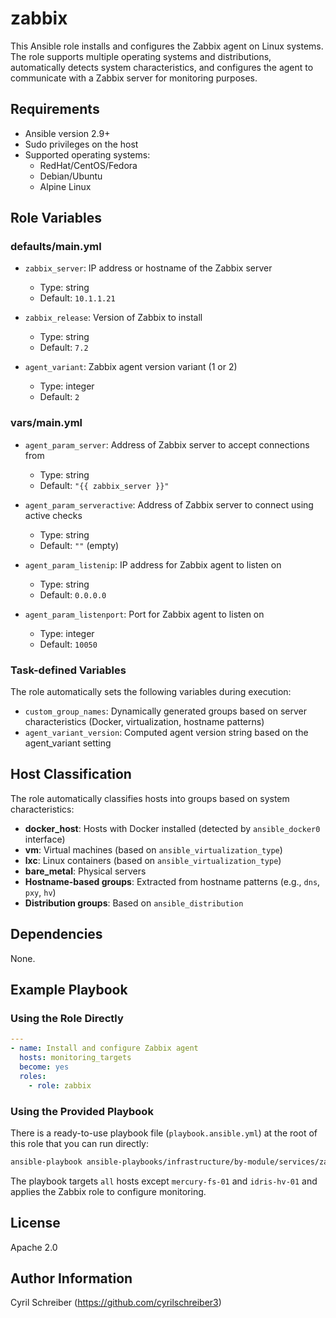 zabbix
======

This Ansible role installs and configures the Zabbix agent on Linux systems. The role supports multiple operating systems and distributions, automatically detects system characteristics, and configures the agent to communicate with a Zabbix server for monitoring purposes.

Requirements
------------

- Ansible version 2.9+
- Sudo privileges on the host
- Supported operating systems:
  - RedHat/CentOS/Fedora
  - Debian/Ubuntu
  - Alpine Linux

Role Variables
--------------

### defaults/main.yml

- `zabbix_server`: IP address or hostname of the Zabbix server
  - Type: string
  - Default: `10.1.1.21`

- `zabbix_release`: Version of Zabbix to install
  - Type: string
  - Default: `7.2`

- `agent_variant`: Zabbix agent version variant (1 or 2)
  - Type: integer
  - Default: `2`

### vars/main.yml

- `agent_param_server`: Address of Zabbix server to accept connections from
  - Type: string
  - Default: `"{{ zabbix_server }}"`

- `agent_param_serveractive`: Address of Zabbix server to connect using active checks
  - Type: string
  - Default: `""` (empty)

- `agent_param_listenip`: IP address for Zabbix agent to listen on
  - Type: string
  - Default: `0.0.0.0`

- `agent_param_listenport`: Port for Zabbix agent to listen on
  - Type: integer
  - Default: `10050`

### Task-defined Variables

The role automatically sets the following variables during execution:
- `custom_group_names`: Dynamically generated groups based on server characteristics (Docker, virtualization, hostname patterns)
- `agent_variant_version`: Computed agent version string based on the agent_variant setting

Host Classification
-------------------

The role automatically classifies hosts into groups based on system characteristics:
- **docker_host**: Hosts with Docker installed (detected by `ansible_docker0` interface)
- **vm**: Virtual machines (based on `ansible_virtualization_type`)
- **lxc**: Linux containers (based on `ansible_virtualization_type`)
- **bare_metal**: Physical servers
- **Hostname-based groups**: Extracted from hostname patterns (e.g., `dns`, `pxy`, `hv`)
- **Distribution groups**: Based on `ansible_distribution`

Dependencies
------------

None.

Example Playbook
----------------

### Using the Role Directly

```yaml
---
- name: Install and configure Zabbix agent
  hosts: monitoring_targets
  become: yes
  roles:
    - role: zabbix
```

### Using the Provided Playbook

There is a ready-to-use playbook file (`playbook.ansible.yml`) at the root of this role that you can run directly:

```bash
ansible-playbook ansible-playbooks/infrastructure/by-module/services/zabbix/playbook.ansible.yml
```

The playbook targets `all` hosts except `mercury-fs-01` and `idris-hv-01` and applies the Zabbix role to configure monitoring.

License
-------

Apache 2.0

Author Information
------------------

Cyril Schreiber (https://github.com/cyrilschreiber3)
